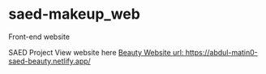 # saed-makeup_web
Front-end website

SAED Project 
View website here <a href="https://abdul-matin0-saed-beauty.netlify.app/">Beauty Website url: https://abdul-matin0-saed-beauty.netlify.app/</a>
